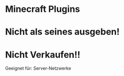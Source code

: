 # Minecraft Plugins
# Nicht als seines ausgeben!
# Nicht Verkaufen!!


Geeignet für: Server-Netzwerke
